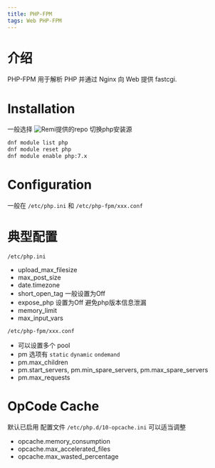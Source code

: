 ```yaml
---
title: PHP-FPM
tags: Web PHP-FPM
---
```

<!--more-->

# 介绍
PHP-FPM 用于解析 PHP 并通过 Nginx 向 Web 提供 fastcgi.
# Installation
一般选择 ![Remi][remi]提供的repo
切换php安装源
```bash
dnf module list php 
dnf module reset php 
dnf module enable php:7.x
```
# Configuration
一般在 `/etc/php.ini` 和 `/etc/php-fpm/xxx.conf`
# 典型配置
`/etc/php.ini`
- upload_max_filesize
- max_post_size
- date.timezone
- short_open_tag 一般设置为Off
- expose_php 设置为Off 避免php版本信息泄漏
- memory_limit
- max_input_vars

`/etc/php-fpm/xxx.conf`
- 可以设置多个 pool
- pm 选项有 `static` `dynamic` `ondemand`
- pm.max_children
- pm.start_servers, pm.min_spare_servers, pm.max_spare_servers
- pm.max_requests

# OpCode Cache
默认已启用 配置文件 `/etc/php.d/10-opcache.ini` 可以适当调整

- opcache.memory_consumption
- opcache.max_accelerated_files
- opcache.max_wasted_percentage

[remi]: https://blog.remirepo.net/pages/Config-en

